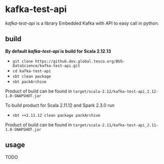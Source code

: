# kafka-test-api

*kafka-test-api* is a library Embedded Kafka with API to easy call in python.

## build

**By default *kafka-test-api* is build for Scala 2.12.13**
* `git clone https://github.dev.global.tesco.org/BUS-DataScience/kafka-test-api.git`
* `cd kafka-test-api`
* `sbt clean package`
* `sbt packArchive`

Product of build can be found in `target/scala-2.12/kafka-test-api_2.12-1.0-SNAPSHOT.jar`

To build product for Scala 2.11.12 and Spark 2.3.0 run
* `sbt ++2.11.12 clean package packArchive`

Product of build can be found in `target/scala-2.11/kafka-test-api_2.11-1.0-SNAPSHOT.jar`

## usage

TODO

